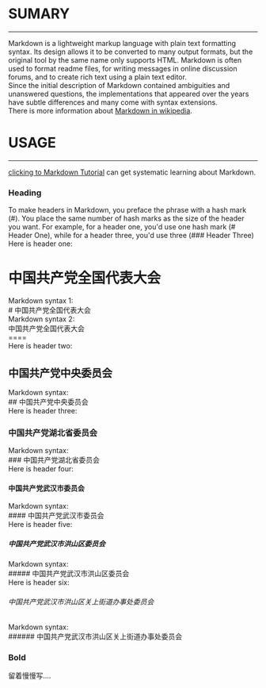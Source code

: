 # SUMARY
---
Markdown is a lightweight markup language with plain text formatting syntax. Its design allows it to be converted to many output formats, but the original tool by the same name only supports HTML. Markdown is often used to format readme files, for writing messages in online discussion forums, and to create rich text using a plain text editor.  
Since the initial description of Markdown contained ambiguities and unanswered questions, the implementations that appeared over the years have subtle differences and many come with syntax extensions.  
There is more information about [Markdown in wikipedia](https://en.wikipedia.org/wiki/Markdown).
# USAGE
---
[clicking to Markdown Tutorial](https://www.markdowntutorial.com/) can get systematic learning about Markdown.
### Heading
To make headers in Markdown, you preface the phrase with a hash mark (#). You place the same number of hash marks as the size of the header you want. For example, for a header one, you'd use one hash mark (# Header One), while for a header three, you'd use three (### Header Three)
Here is header one:  
# 中国共产党全国代表大会
Markdown syntax 1:  
\# 中国共产党全国代表大会  
Markdown syntax 2:  
中国共产党全国代表大会  
\====  
Here is header two:  
## 中国共产党中央委员会
Markdown syntax:  
\## 中国共产党中央委员会  
Here is header three: 
### 中国共产党湖北省委员会
Markdown syntax:  
\### 中国共产党湖北省委员会  
Here is header four:
#### 中国共产党武汉市委员会
Markdown syntax:  
\#### 中国共产党武汉市委员会  
Here is header five:
##### 中国共产党武汉市洪山区委员会
Markdown syntax:  
\##### 中国共产党武汉市洪山区委员会  
Here is header six:
###### 中国共产党武汉市洪山区关上街道办事处委员会
Markdown syntax:  
\###### 中国共产党武汉市洪山区关上街道办事处委员会  

### Bold

留着慢慢写....
